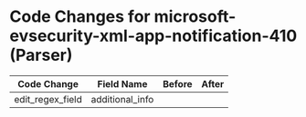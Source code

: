 # Code Changes for microsoft-evsecurity-xml-app-notification-410 (Parser)

| Code Change | Field Name | Before | After |
|-------------|------------|--------|-------|
| edit_regex_field | additional_info |  |  |